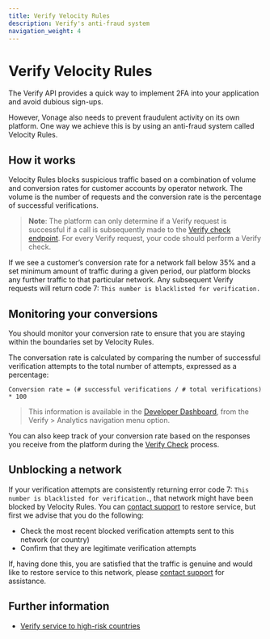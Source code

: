 ```yaml
---
title: Verify Velocity Rules
description: Verify's anti-fraud system
navigation_weight: 4
---
```


# Verify Velocity Rules

The Verify API provides a quick way to implement 2FA into your application and avoid dubious sign-ups.

However, Vonage also needs to prevent fraudulent activity on its own platform. One way we achieve this is by using an anti-fraud system called Velocity Rules.

## How it works

Velocity Rules blocks suspicious traffic based on a combination of volume and conversion rates for customer accounts by operator network. The volume is the number of requests and the conversion rate is the percentage of successful verifications.

> **Note**: The platform can only determine if a Verify request is successful if a call is subsequently made to the [Verify check endpoint](/verify/code-snippets/check-verify-request). For every Verify request, your code should perform a Verify check.

If we see a customer’s conversion rate for a network fall below 35% and a set minimum amount of traffic during a given period, our platform blocks any further traffic to that particular network. Any subsequent Verify requests will return code 7: `This number is blacklisted for verification.`

## Monitoring your conversions

You should monitor your conversion rate to ensure that you are staying within the boundaries set by Velocity Rules.

The conversation rate is calculated by comparing the number of successful verification attempts to the total number of attempts, expressed as a percentage:

`Conversion rate = (# successful verifications / # total verifications) * 100`


> This information is available in the [Developer Dashboard](https://dashboard.nexmo.com/verify/analytics), from the Verify > Analytics navigation menu option.

You can also keep track of your conversion rate based on the responses you receive from the platform during the [Verify Check](/api/verify#verifyCheck) process.

## Unblocking a network

If your verification attempts are consistently returning error code 7: `This number is blacklisted for verification.`, that network might have been blocked by Velocity Rules. You can [contact support](mailto://support@nexmo.com) to restore service, but first we advise that you do the following:

* Check the most recent blocked verification attempts sent to this network (or country)
* Confirm that they are legitimate verification attempts

If, having done this, you are satisfied that the traffic is genuine and would like to restore service to this network, please [contact support](mailto://support@nexmo.com) for assistance.

## Further information

* [Verify service to high-risk countries](https://help.nexmo.com/hc/en-us/articles/360018406532)
